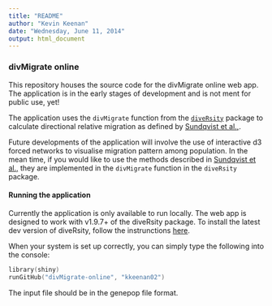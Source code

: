 ```yaml
---
title: "README"
author: "Kevin Keenan"
date: "Wednesday, June 11, 2014"
output: html_document
---
```


### divMigrate online

This repository houses the source code for the divMigrate online web app. The application is in the early stages of development and is not ment for public use, yet!

The application uses the `divMigrate` function from the [`diveRsity`](https://github.com/kkeenan02/diveRsity) package to calculate directional relative migration as defined by [Sundqvist et al.,](http://arxiv.org/abs/1304.0118).

Future developments of the application will involve the use of interactive d3 forced networks to visualise migration pattern among population. In the mean time, if you would like to use the methods described in [Sundqvist et al.,](http://arxiv.org/abs/1304.0118) they are implemented in the `divMigrate` function in the `diveRsity` package.

#### Running the application

Currently the application is only available to run locally. The web app is designed to work with v1.9.7+ of the diveRsity package. To install the latest dev version of diveRsity, follow the instrunctions [here](https://github.com/kkeenan02/diveRsity#development-version).

When your system is set up correctly, you can simply type the following into the console:

```s
library(shiny)
runGitHub("divMigrate-online", "kkeenan02")
```

The input file should be in the genepop file format.